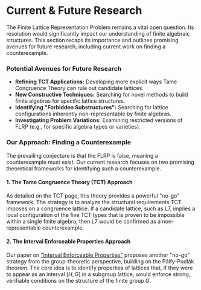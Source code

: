 # Current & Future Research

The Finite Lattice Representation Problem remains a vital open question. Its resolution would significantly impact our understanding of finite algebraic structures. This section recaps its importance and outlines promising avenues for future research, including current work on finding a counterexample.

### Potential Avenues for Future Research

* **Refining TCT Applications:** Developing more explicit ways Tame Congruence Theory can rule out candidate lattices.
* **New Constructive Techniques:** Searching for novel methods to build finite algebras for specific lattice structures.
* **Identifying "Forbidden Substructures":** Searching for lattice configurations inherently non-representable by finite algebras.
* **Investigating Problem Variations:** Examining restricted versions of FLRP (e.g., for specific algebra types or varieties).

<!--
<div class="md-source-date">
  <hr>
  <button id="gemini-future-button" class="md-button md-button--primary">✨ Suggest Novel Research Angles</button>
  <div id="gemini-future-output-loading" class="loading-spinner" style="display: none;"></div>
  <div id="gemini-future-output" class="gemini-output" style="display: none;"></div>
  <hr>
</div>
-->

### Our Approach: Finding a Counterexample

The prevailing conjecture is that the FLRP is false, meaning a counterexample must exist. Our current research focuses on two promising theoretical frameworks for identifying such a counterexample.

#### 1. The Tame Congruence Theory (TCT) Approach
As detailed on the TCT page, this theory provides a powerful "no-go" framework. The strategy is to analyze the structural requirements TCT imposes on a congruence lattice. If a candidate lattice, such as L7, implies a local configuration of the five TCT types that is proven to be impossible within a single finite algebra, then L7 would be confirmed as a non-representable counterexample.

#### 2. The Interval Enforceable Properties Approach
Our paper on ["Interval Enforceable Properties"](https://arxiv.org/abs/1205.1927) proposes another "no-go" strategy from the group-theoretic perspective, building on the Pálfy-Pudlák theorem.  The core idea is to identify properties of lattices that, if they were to appear as an interval $[H, G]$ in a subgroup lattice, would enforce strong, verifiable conditions on the structure of the finite group $G$.


